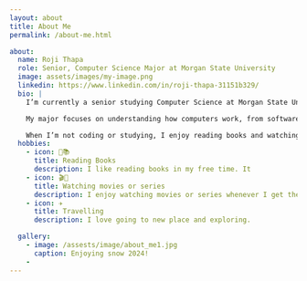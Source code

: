```yaml
---
layout: about
title: About Me
permalink: /about-me.html

about:
  name: Roji Thapa
  role: Senior, Computer Science Major at Morgan State University
  image: assets/images/my-image.png
  linkedin: https://www.linkedin.com/in/roji-thapa-31151b329/
  bio: |
    I’m currently a senior studying Computer Science at Morgan State University in Baltimore, Maryland. I expect to graduate in 2026.

    My major focuses on understanding how computers work, from software development and algorithms to data structures and artificial intelligence.

    When I’m not coding or studying, I enjoy reading books and watching movies to relax.
  hobbies:
    - icon: 📖📚
      title: Reading Books
      description: I like reading books in my free time. It 
    - icon: 🎬🍿
      title: Watching movies or series
      description: I enjoy watching movies or series whenever I get the chance.
    - icon: ✈️
      title: Travelling
      description: I love going to new place and exploring.

  gallery:
    - image: /assests/image/about_me1.jpg
      caption: Enjoying snow 2024!
    - 
---
```

